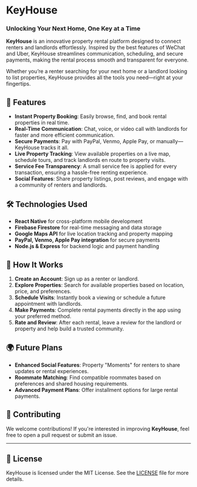 # KeyHouse

### Unlocking Your Next Home, One Key at a Time

**KeyHouse** is an innovative property rental platform designed to connect renters and landlords effortlessly. Inspired by the best features of WeChat and Uber, KeyHouse streamlines communication, scheduling, and secure payments, making the rental process smooth and transparent for everyone.

Whether you’re a renter searching for your next home or a landlord looking to list properties, KeyHouse provides all the tools you need—right at your fingertips.

## 🚀 Features

- **Instant Property Booking**: Easily browse, find, and book rental properties in real time.
- **Real-Time Communication**: Chat, voice, or video call with landlords for faster and more efficient communication.
- **Secure Payments**: Pay with PayPal, Venmo, Apple Pay, or manually—KeyHouse tracks it all.
- **Live Property Tracking**: View available properties on a live map, schedule tours, and track landlords en route to property visits.
- **Service Fee Transparency**: A small service fee is applied for every transaction, ensuring a hassle-free renting experience.
- **Social Features**: Share property listings, post reviews, and engage with a community of renters and landlords.

## 🛠️ Technologies Used

- **React Native** for cross-platform mobile development
- **Firebase Firestore** for real-time messaging and data storage
- **Google Maps API** for live location tracking and property mapping
- **PayPal, Venmo, Apple Pay integration** for secure payments
- **Node.js & Express** for backend logic and payment handling

## 🔑 How It Works

1. **Create an Account**: Sign up as a renter or landlord.
2. **Explore Properties**: Search for available properties based on location, price, and preferences.
3. **Schedule Visits**: Instantly book a viewing or schedule a future appointment with landlords.
4. **Make Payments**: Complete rental payments directly in the app using your preferred method.
5. **Rate and Review**: After each rental, leave a review for the landlord or property and help build a trusted community.

## 🌍 Future Plans

- **Enhanced Social Features**: Property "Moments" for renters to share updates or rental experiences.
- **Roommate Matching**: Find compatible roommates based on preferences and shared housing requirements.
- **Advanced Payment Plans**: Offer installment options for large rental payments.

## 🤝 Contributing

We welcome contributions! If you're interested in improving **KeyHouse**, feel free to open a pull request or submit an issue.

---

## 📄 License

KeyHouse is licensed under the MIT License. See the [LICENSE](./LICENSE) file for more details.

